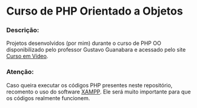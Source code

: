 # Curso de PHP Orientado a Objetos

### Descrição:
Projetos desenvolvidos (por mim) durante o curso de PHP OO disponibilizado pelo professor Gustavo Guanabara e acessado pelo site [Curso em Vídeo](https://www.cursoemvideo.com/).

### Atenção:
Caso queira executar os códigos PHP presentes neste repositório, recomento o uso do software [XAMPP](https://www.apachefriends.org/pt_br/index.html). Ele será muito importante para que os códigos realmente funcionem.
